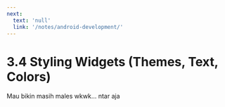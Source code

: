 ```yaml
---
next:
  text: 'null'
  link: '/notes/android-development/'
---
```


# 3.4 Styling Widgets (Themes, Text, Colors)

Mau bikin masih males wkwk... ntar aja
